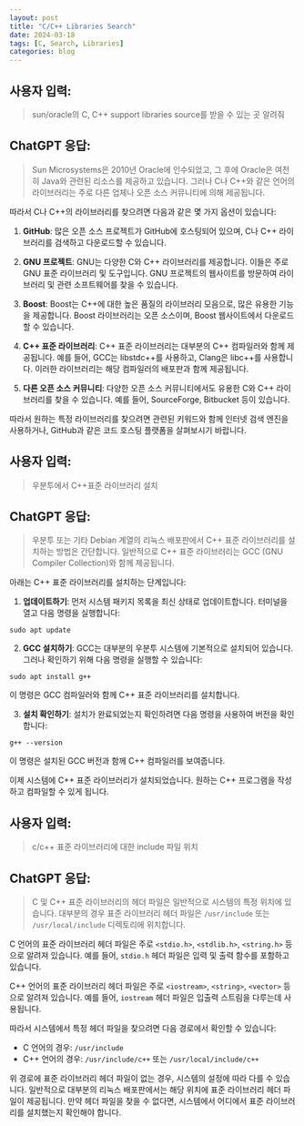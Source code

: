 ```yaml
---
layout: post
title: "C/C++ Libraries Search"
date: 2024-03-18
tags: [C, Search, Libraries]
categories: blog
---
```


## 사용자 입력:
> sun/oracle의 C, C++ support libraries source를 받을 수 있는 곳 알려줘

## ChatGPT 응답:
> Sun Microsystems은 2010년 Oracle에 인수되었고, 그 후에 Oracle은 여전히 Java와 관련된 리소스를 제공하고 있습니다. 그러나 C나 C++와 같은 언어의 라이브러리는 주로 다른 업체나 오픈 소스 커뮤니티에 의해 제공됩니다. 

따라서 C나 C++의 라이브러리를 찾으려면 다음과 같은 몇 가지 옵션이 있습니다:

1. **GitHub**: 많은 오픈 소스 프로젝트가 GitHub에 호스팅되어 있으며, C나 C++ 라이브러리를 검색하고 다운로드할 수 있습니다.

2. **GNU 프로젝트**: GNU는 다양한 C와 C++ 라이브러리를 제공합니다. 이들은 주로 GNU 표준 라이브러리 및 도구입니다. GNU 프로젝트의 웹사이트를 방문하여 라이브러리 및 관련 소프트웨어를 찾을 수 있습니다.

3. **Boost**: Boost는 C++에 대한 높은 품질의 라이브러리 모음으로, 많은 유용한 기능을 제공합니다. Boost 라이브러리는 오픈 소스이며, Boost 웹사이트에서 다운로드할 수 있습니다.

4. **C++ 표준 라이브러리**: C++ 표준 라이브러리는 대부분의 C++ 컴파일러와 함께 제공됩니다. 예를 들어, GCC는 libstdc++를 사용하고, Clang은 libc++를 사용합니다. 이러한 라이브러리는 해당 컴파일러의 배포판과 함께 제공됩니다.

5. **다른 오픈 소스 커뮤니티**: 다양한 오픈 소스 커뮤니티에서도 유용한 C와 C++ 라이브러리를 찾을 수 있습니다. 예를 들어, SourceForge, Bitbucket 등이 있습니다.

따라서 원하는 특정 라이브러리를 찾으려면 관련된 키워드와 함께 인터넷 검색 엔진을 사용하거나, GitHub과 같은 코드 호스팅 플랫폼을 살펴보시기 바랍니다.

## 사용자 입력:
> 우분투에서 C++표준 라이브러리 설치

## ChatGPT 응답:
> 우분투 또는 기타 Debian 계열의 리눅스 배포판에서 C++ 표준 라이브러리를 설치하는 방법은 간단합니다. 일반적으로 C++ 표준 라이브러리는 GCC (GNU Compiler Collection)와 함께 제공됩니다.

아래는 C++ 표준 라이브러리를 설치하는 단계입니다:

1. **업데이트하기**: 먼저 시스템 패키지 목록을 최신 상태로 업데이트합니다. 터미널을 열고 다음 명령을 실행합니다:

```
sudo apt update
```

2. **GCC 설치하기**: GCC는 대부분의 우분투 시스템에 기본적으로 설치되어 있습니다. 그러나 확인하기 위해 다음 명령을 실행할 수 있습니다:

```
sudo apt install g++
```

이 명령은 GCC 컴파일러와 함께 C++ 표준 라이브러리를 설치합니다.

3. **설치 확인하기**: 설치가 완료되었는지 확인하려면 다음 명령을 사용하여 버전을 확인합니다:

```
g++ --version
```

이 명령은 설치된 GCC 버전과 함께 C++ 컴파일러를 보여줍니다.

이제 시스템에 C++ 표준 라이브러리가 설치되었습니다. 원하는 C++ 프로그램을 작성하고 컴파일할 수 있게 됩니다.

## 사용자 입력:
> c/c++ 표준 라이브러리에 대한 include 파일 위치

## ChatGPT 응답:
> C 및 C++ 표준 라이브러리의 헤더 파일은 일반적으로 시스템의 특정 위치에 있습니다. 대부분의 경우 표준 라이브러리 헤더 파일은 `/usr/include` 또는 `/usr/local/include` 디렉토리에 위치합니다.

C 언어의 표준 라이브러리 헤더 파일은 주로 `<stdio.h>`, `<stdlib.h>`, `<string.h>` 등으로 알려져 있습니다. 예를 들어, `stdio.h` 헤더 파일은 입력 및 출력 함수를 포함하고 있습니다.

C++ 언어의 표준 라이브러리 헤더 파일은 주로 `<iostream>`, `<string>`, `<vector>` 등으로 알려져 있습니다. 예를 들어, `iostream` 헤더 파일은 입출력 스트림을 다루는데 사용됩니다.

따라서 시스템에서 특정 헤더 파일을 찾으려면 다음 경로에서 확인할 수 있습니다:

- C 언어의 경우: `/usr/include`
- C++ 언어의 경우: `/usr/include/c++` 또는 `/usr/local/include/c++`

위 경로에 표준 라이브러리 헤더 파일이 없는 경우, 시스템의 설정에 따라 다를 수 있습니다. 일반적으로 대부분의 리눅스 배포판에서는 해당 위치에 표준 라이브러리 헤더 파일이 제공됩니다. 만약 헤더 파일을 찾을 수 없다면, 시스템에서 어디에서 표준 라이브러리를 설치했는지 확인해야 합니다.

